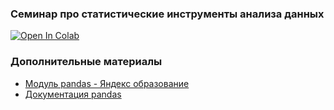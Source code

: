 ### Семинар про статистические инструменты анализа данных

<a target="_blank" href="https://colab.research.google.com/github/knapweedss/TextMining_HSE/blob/main/autumn_2024/sem04/Sem4_TextMining.ipynb">
  <img src="https://colab.research.google.com/assets/colab-badge.svg" alt="Open In Colab"/>
</a>

### Дополнительные материалы
- [Модуль pandas - Яндекс образование](https://education.yandex.ru/handbook/python/article/modul-pandas)
- [Документация pandas](http://pandas.geekwriter.ru/getting_started/index.html)
